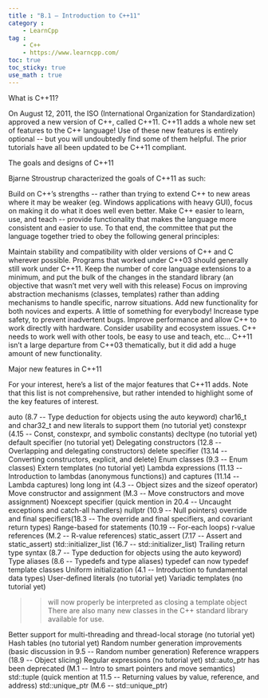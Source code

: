 ```yaml
---
title : "B.1 — Introduction to C++11"
category :
    - LearnCpp
tag : 
    - C++
    - https://www.learncpp.com/
toc: true  
toc_sticky: true 
use_math : true
---
```



What is C++11?

On August 12, 2011, the ISO (International Organization for Standardization) approved a new version of C++, called C++11. C++11 adds a whole new set of features to the C++ language! Use of these new features is entirely optional -- but you will undoubtedly find some of them helpful. The prior tutorials have all been updated to be C++11 compliant.

The goals and designs of C++11

Bjarne Stroustrup characterized the goals of C++11 as such:

Build on C++’s strengths -- rather than trying to extend C++ to new areas where it may be weaker (eg. Windows applications with heavy GUI), focus on making it do what it does well even better.
Make C++ easier to learn, use, and teach -- provide functionality that makes the language more consistent and easier to use.
To that end, the committee that put the language together tried to obey the following general principles:

Maintain stability and compatibility with older versions of C++ and C wherever possible. Programs that worked under C++03 should generally still work under C++11.
Keep the number of core language extensions to a minimum, and put the bulk of the changes in the standard library (an objective that wasn’t met very well with this release)
Focus on improving abstraction mechanisms (classes, templates) rather than adding mechanisms to handle specific, narrow situations.
Add new functionality for both novices and experts. A little of something for everybody!
Increase type safety, to prevent inadvertent bugs.
Improve performance and allow C++ to work directly with hardware.
Consider usability and ecosystem issues. C++ needs to work well with other tools, be easy to use and teach, etc…
C++11 isn’t a large departure from C++03 thematically, but it did add a huge amount of new functionality.

Major new features in C++11

For your interest, here’s a list of the major features that C++11 adds. Note that this list is not comprehensive, but rather intended to highlight some of the key features of interest.

auto (8.7 -- Type deduction for objects using the auto keyword)
char16_t and char32_t and new literals to support them (no tutorial yet)
constexpr (4.15 -- Const, constexpr, and symbolic constants)
decltype (no tutorial yet)
default specifier (no tutorial yet)
Delegating constructors (12.8 -- Overlapping and delegating constructors)
delete specifier (13.14 -- Converting constructors, explicit, and delete)
Enum classes (9.3 -- Enum classes)
Extern templates (no tutorial yet)
Lambda expressions (11.13 -- Introduction to lambdas (anonymous functions)) and captures (11.14 -- Lambda captures)
long long int (4.3 -- Object sizes and the sizeof operator)
Move constructor and assignment (M.3 -- Move constructors and move assignment)
Noexcept specifier (quick mention in 20.4 -- Uncaught exceptions and catch-all handlers)
nullptr (10.9 -- Null pointers)
override and final specifiers(18.3 -- The override and final specifiers, and covariant return types)
Range-based for statements (10.19 -- For-each loops)
r-value references (M.2 -- R-value references)
static_assert (7.17 -- Assert and static_assert)
std::initializer_list (16.7 -- std::initializer_list)
Trailing return type syntax (8.7 -- Type deduction for objects using the auto keyword)
Type aliases (8.6 -- Typedefs and type aliases)
typedef can now typedef template classes
Uniform initialization (4.1 -- Introduction to fundamental data types)
User-defined literals (no tutorial yet)
Variadic templates (no tutorial yet)
>> will now properly be interpreted as closing a template object
There are also many new classes in the C++ standard library available for use.

Better support for multi-threading and thread-local storage (no tutorial yet)
Hash tables (no tutorial yet)
Random number generation improvements (basic discussion in 9.5 -- Random number generation)
Reference wrappers (18.9 -- Object slicing)
Regular expressions (no tutorial yet)
std::auto_ptr has been deprecated (M.1 -- Intro to smart pointers and move semantics)
std::tuple (quick mention at 11.5 -- Returning values by value, reference, and address)
std::unique_ptr (M.6 -- std::unique_ptr)